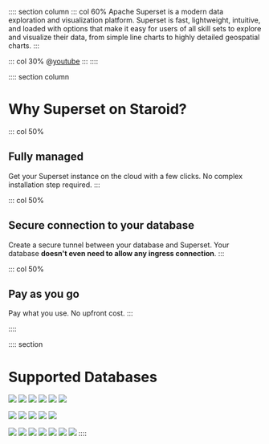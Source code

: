 :::: section column
::: col 60%
Apache Superset is a modern data exploration and visualization platform.
Superset is fast, lightweight, intuitive, and loaded with options that make it easy for users of all skill sets to explore and visualize their data, from simple line charts to highly detailed geospatial charts.
:::

::: col 30%
@[youtube](https://www.youtube.com/watch?v=58Wd2_twMHA&feature=youtu.be)
:::
::::

:::: section column

# Why Superset on Staroid?

::: col 50%
## Fully managed
Get your Superset instance on the cloud with a few clicks. No complex installation step required.
:::

::: col 50%
## Secure connection to your database
Create a secure tunnel between your database and Superset. Your database **doesn't even need to allow any ingress connection**.
:::

::: col 50%
## Pay as you go
Pay what you use. No upfront cost.
:::

::::

:::: section

# Supported Databases

![](https://superset.apache.org/static/e0309ee176ae81f6812f1b283d1cd653/ff907/snowflake.png)
![](https://superset.apache.org/static/9f7207c2a0aea97161a37144e5d1a0b5/ff907/aws-redshift.png)
![](https://superset.apache.org/static/a9cce401030d510964e26793d1a8aa72/ff907/googleBQ.png)
![](https://superset.apache.org/static/51e39861fff3c0a6912a2767fbbd6f0c/ff907/postsql.png)
![](https://superset.apache.org/static/a452fdc188402e26103ddaacea7ba6d4/ff907/presto-og.png)
![](https://superset.apache.org/static/fe9b7aa1c32ec638cbca28f6c2596772/ff907/oraclelogo.png)

![](https://superset.apache.org/static/52a345011d376ae40053ad9b45dc93bc/ff907/mysql.png)
![](https://superset.apache.org/static/6ca7df86680ab3e8f1db28b57815f3a3/ff907/msql.png)
![](https://superset.apache.org/static/e7c00dc7d0b2be22a194bead9792d018/ff907/druid.png)
![](https://superset.apache.org/static/3f449a2eae6bbd48f402fe4466b48c97/ff907/clickhouse.png)
![](https://superset.apache.org/static/f6b41ce6488e519b416af8a6d9ec31fe/ff907/dremio.png)

![](https://superset.apache.org/static/dd1a4bc71bbf84388efa9946b1ec88ae/ff907/greenplum.png)
![](https://superset.apache.org/static/484548d519d90785fddc0137cb47a2bb/ff907/ibmdb2.png)
![](https://superset.apache.org/static/d3f77dbcaafd23cfee151bd425693f5c/ff907/monet.png)
![](https://superset.apache.org/static/21d86c6af2f3a3ff2935c4d2e19faae6/ff907/apache-kylin.png)
![](https://superset.apache.org/static/27495625e11325ae09999c6c2ad66881/ff907/sqllite.png)
![](https://superset.apache.org/static/f604cbbfca88ed58fd1b53c2c347f320/ff907/firebird.png)
![](https://superset.apache.org/static/4016a233108f4ec7b45504ec06bd587f/ff907/exasol.png)
::::
